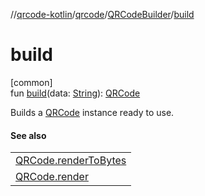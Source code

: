 //[qrcode-kotlin](../../../index.md)/[qrcode](../index.md)/[QRCodeBuilder](index.md)/[build](build.md)

# build

[common]\
fun [build](build.md)(data: [String](https://kotlinlang.org/api/latest/jvm/stdlib/kotlin/-string/index.html)): [QRCode](../-q-r-code/index.md)

Builds a [QRCode](../-q-r-code/index.md) instance ready to use.

#### See also

| |
|---|
| [QRCode.renderToBytes](../-q-r-code/render-to-bytes.md) |
| [QRCode.render](../-q-r-code/render.md) |

